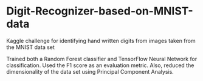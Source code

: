 # Digit-Recognizer-based-on-MNIST-data
Kaggle challenge for identifying hand written digits from images taken from the MNIST data set

Trained both a Random Forest classifier and TensorFlow Neural Network for classification. Used the F1 score as an evaluation metric.
Also, reduced the dimensionality of the data set using Principal Component Analysis.
